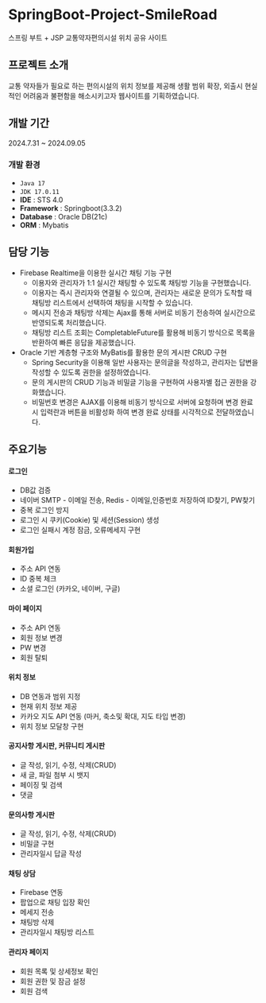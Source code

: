 # SpringBoot-Project-SmileRoad 
스프링 부트 + JSP 교통약자편의시설 위치 공유 사이트

## 프로젝트 소개
교통 약자들가 필요로 하는 편의시설의 위치 정보를 제공해 생활 범위 확장, 외출시 현실적인 어려움과 불편함을 해소시키고자 웹사이트를 기획하였습니다.

## 개발 기간 
2024.7.31 ~ 2024.09.05

### 개발 환경
- `Java 17`
- `JDK 17.0.11`
- **IDE** : STS 4.0
- **Framework** : Springboot(3.3.2)
- **Database** : Oracle DB(21c)
- **ORM** : Mybatis

## 담당 기능
- Firebase Realtime을 이용한 실시간 채팅 기능 구현
    - 이용자와 관리자가 1:1 실시간 채팅할 수 있도록 채팅방 기능을 구현했습니다.
    - 이용자는 즉시 관리자와 연결될 수 있으며, 관리자는 새로운 문의가 도착할 때 채팅방 리스트에서 선택하여 채팅을 시작할 수 있습니다.
    - 메시지 전송과 채팅방 삭제는 Ajax를 통해 서버로 비동기 전송하여 실시간으로 반영되도록 처리했습니다.
    - 채팅방 리스트 조회는 CompletableFuture를 활용해 비동기 방식으로 목록을 반환하여 빠른 응답을 제공했습니다.
- Oracle 기반 계층형 구조와 MyBatis를 활용한 문의 게시판 CRUD 구현
    - Spring Security을 이용해 일반 사용자는 문의글을 작성하고, 관리자는 답변을 작성할 수 있도록 권한을 설정하였습니다.
    - 문의 게시판의 CRUD 기능과 비밀글 기능을 구현하여 사용자별 접근 권한을 강화했습니다.
    - 비밀번호 변경은 AJAX를 이용해 비동기 방식으로 서버에 요청하며 변경 완료시 입력란과 버튼을 비활성화 하여 변경 완료 상태를 시각적으로 전달하였습니다.


## 주요기능
#### 로그인 
- DB값 검증
- 네이버 SMTP - 이메일 전송, Redis - 이메일,인증번호 저장하여 ID찾기, PW찾기
- 중복 로그인 방지
- 로그인 시 쿠키(Cookie) 및 세션(Session) 생성
- 로그인 실패시 계정 잠금, 오류메세지 구현

#### 회원가입
- 주소 API 연동
- ID 중복 체크
- 소셜 로그인 (카카오, 네이버, 구글)

#### 마이 페이지
- 주소 API 연동
- 회원 정보 변경
- PW 변경
- 회원 탈퇴

#### 위치 정보
- DB 연동과 범위 지정
- 현재 위치 정보 제공
- 카카오 지도 API 연동 (마커, 축소및 확대, 지도 타입 변경)
- 위치 정보 모달창 구현

#### 공지사항 게시판, 커뮤니티 게시판
- 글 작성, 읽기, 수정, 삭제(CRUD)
- 새 글, 파일 첨부 시 뱃지
- 페이징 및 검색
- 댓글

#### 문의사항 게시판
- 글 작성, 읽기, 수정, 삭제(CRUD)
- 비밀글 구현
- 관리자일시 답글 작성

#### 채팅 상담
- Firebase 연동
- 팝업으로 채팅 입장 확인
- 메세지 전송
- 채팅방 삭제
- 관리자일시 채팅방 리스트

#### 관리자 페이지
- 회원 목록 및 상세정보 확인
- 회원 권한 및 잠금 설정
- 회원 검색


  
